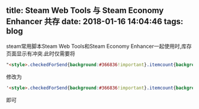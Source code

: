 title: Steam Web Tools 与 Steam Economy Enhancer 共存
date: 2018-01-16 14:04:46
tags: blog
---
steam常用脚本Steam Web Tools和Steam Economy Enhancer一起使用时,库存页面显示有冲突.此时仅需要将
```html
"<style>.checkedForSend{background:#366836!important}.itemcount{background:#292929;color:#FFF;font-weight:700;position:absolute;right:0;top:0}.swt_icon{position:absolute;top:0;left:0}.swt_icon-st{background:#CF6A32;color:#fff}.swt_icon-t{background:#FDEC14;color:#000}#inventory_logos{display:none}.swt_hidden{display:none}</style>"
```
修改为
```html
'<style>.checkedForSend{background:#366836!important}.itemcount{background:#292929;color:#FFF;font-weight:700;position:absolute;right:0;bottom:0}.swt_icon{position:absolute;top:0;left:0}.swt_icon-st{background:#CF6A32;color:#fff}.swt_icon-t{background:#FDEC14;color:#000}#inventory_logos{}.swt_hidden{display:none}</style>'
```
即可